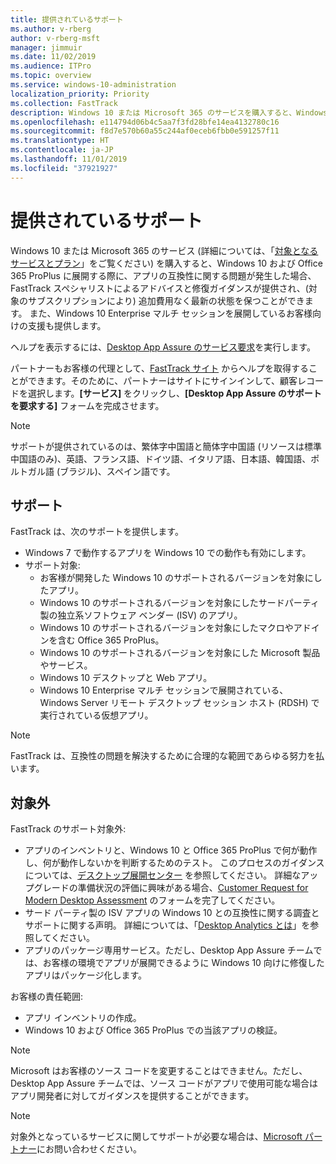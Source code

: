 ```yaml
---
title: 提供されているサポート
ms.author: v-rberg
author: v-rberg-msft
manager: jimmuir
ms.date: 11/02/2019
ms.audience: ITPro
ms.topic: overview
ms.service: windows-10-administration
localization_priority: Priority
ms.collection: FastTrack
description: Windows 10 または Microsoft 365 のサービスを購入すると、Windows 10 や Office 365 ProPlus を展開し、無償で最新の状態を保つ (対象のサブスクリプションにより) 際のサポートとして、FastTrack スペシャリストによるアドバイスと修復ガイダンスが提供されます。
ms.openlocfilehash: e114794d06b4c5aa7f3fd28bfe14ea4132780c16
ms.sourcegitcommit: f8d7e570b60a55c244af0eceb6fbb0e591257f11
ms.translationtype: HT
ms.contentlocale: ja-JP
ms.lasthandoff: 11/01/2019
ms.locfileid: "37921927"
---
```

# <a name="assistance-offered"></a>提供されているサポート  

Windows 10 または Microsoft 365 のサービス (詳細については、「[対象となるサービスとプラン](M365-eligible-services-and-plans.md)」をご覧ください) を購入すると、Windows 10 および Office 365 ProPlus に展開する際に、アプリの互換性に関する問題が発生した場合、FastTrack スペシャリストによるアドバイスと修復ガイダンスが提供され、(対象のサブスクリプションにより) 追加費用なく最新の状態を保つことができます。 また、Windows 10 Enterprise マルチ セッションを展開しているお客様向けの支援も提供します。

ヘルプを表示するには、[Desktop App Assure のサービス要求](https://go.microsoft.com/fwlink/?linkid=2022721)を実行します。

パートナーもお客様の代理として、[FastTrack サイト](https://go.microsoft.com/fwlink/?linkid=780698) からヘルプを取得することができます。そのために、パートナーはサイトにサインインして、顧客レコードを選択します。**[サービス]** をクリックし、**[Desktop App Assure のサポートを要求する]** フォームを完成させます。

> [!NOTE]
> サポートが提供されているのは、繁体字中国語と簡体字中国語 (リソースは標準中国語のみ)、英語、フランス語、ドイツ語、イタリア語、日本語、韓国語、ポルトガル語 (ブラジル)、スペイン語です。 

## <a name="assistance"></a>サポート

FastTrack は、次のサポートを提供します。
- Windows 7 で動作するアプリを Windows 10 での動作も有効にします。
- サポート対象:
    - お客様が開発した Windows 10 のサポートされるバージョンを対象にしたアプリ。
    - Windows 10 のサポートされるバージョンを対象にしたサードパーティ製の独立系ソフトウェア ベンダー (ISV) のアプリ。
    - Windows 10 のサポートされるバージョンを対象にしたマクロやアドインを含む Office 365 ProPlus。
    - Windows 10 のサポートされるバージョンを対象にした Microsoft 製品やサービス。
    - Windows 10 デスクトップと Web アプリ。
    - Windows 10 Enterprise マルチ セッションで展開されている、Windows Server リモート デスクトップ セッション ホスト (RDSH) で実行されている仮想アプリ。

> [!NOTE]
> FastTrack は、互換性の問題を解決するために合理的な範囲であらゆる努力を払います。 

## <a name="out-of-scope"></a>対象外

FastTrack のサポート対象外:
- アプリのインベントリと、Windows 10 と Office 365 ProPlus で何が動作し、何が動作しないかを判断するためのテスト。 このプロセスのガイダンスについては、[デスクトップ展開センター](https://go.microsoft.com/fwlink/?linkid=2080140) を参照してください。 詳細なアップグレードの準備状況の評価に興味がある場合、[Customer Request for Modern Desktop Assessment](https://go.microsoft.com/fwlink/?linkid=2053818) のフォームを完了してください。
- サード パーティ製の ISV アプリの Windows 10 との互換性に関する調査とサポートに関する声明。 詳細については、「[Desktop Analytics とは](https://docs.microsoft.com/ja-JP/sccm/desktop-analytics/overview)」を参照してください。
- アプリのパッケージ専用サービス。ただし、Desktop App Assure チームでは、お客様の環境でアプリが展開できるように Windows 10 向けに修復したアプリはパッケージ化します。

お客様の責任範囲:
- アプリ インベントリの作成。
- Windows 10 および Office 365 ProPlus での当該アプリの検証。

> [!NOTE]
> Microsoft はお客様のソース コードを変更することはできません。ただし、Desktop App Assure チームでは、ソース コードがアプリで使用可能な場合はアプリ開発者に対してガイダンスを提供することができます。

> [!NOTE]
> 対象外となっているサービスに関してサポートが必要な場合は、[Microsoft パートナー](https://go.microsoft.com/fwlink/?linkid=2080150)にお問い合わせください。
